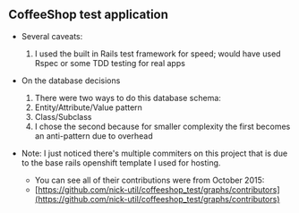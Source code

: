 ## CoffeeShop test application

* Several caveats:
  1. I used the built in Rails test framework for speed; would have used Rspec or some TDD testing for real apps

* On the database decisions
  1. There were two ways to do this database schema:
    1. Entity/Attribute/Value pattern
    2. Class/Subclass
  2. I chose the second because for smaller complexity the first becomes an anti-pattern due to overhead

* Note: I just noticed  there's multiple commiters on this project that is due to the base rails openshift template I used for hosting.
   * You can see all of their contributions were from October 2015:
   * [https://github.com/nick-util/coffeeshop_test/graphs/contributors](https://github.com/nick-util/coffeeshop_test/graphs/contributors)
